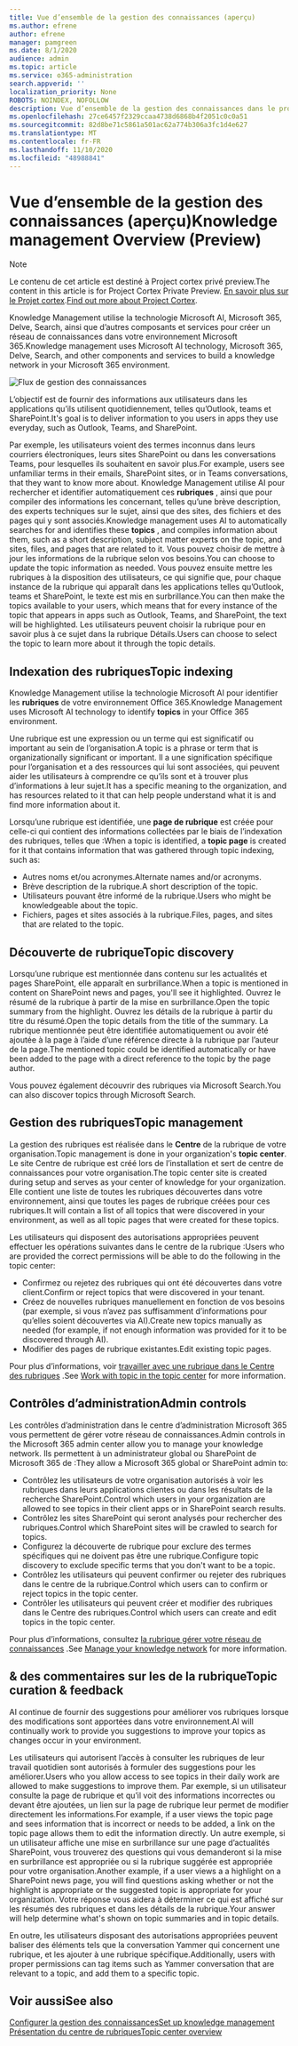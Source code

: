```yaml
---
title: Vue d’ensemble de la gestion des connaissances (aperçu)
ms.author: efrene
author: efrene
manager: pamgreen
ms.date: 8/1/2020
audience: admin
ms.topic: article
ms.service: o365-administration
search.appverid: ''
localization_priority: None
ROBOTS: NOINDEX, NOFOLLOW
description: Vue d’ensemble de la gestion des connaissances dans le projet cortex.
ms.openlocfilehash: 27ce6457f2329ccaa4738d6868b4f2051c0c0a51
ms.sourcegitcommit: 82d8be71c5861a501ac62a774b306a3fc1d4e627
ms.translationtype: MT
ms.contentlocale: fr-FR
ms.lasthandoff: 11/10/2020
ms.locfileid: "48988841"
---
```

# <a name="knowledge-management-overview-preview"></a><span data-ttu-id="0a131-103">Vue d’ensemble de la gestion des connaissances (aperçu)</span><span class="sxs-lookup"><span data-stu-id="0a131-103">Knowledge management Overview (Preview)</span></span>

> [!Note] 
> <span data-ttu-id="0a131-104">Le contenu de cet article est destiné à Project cortex privé preview.</span><span class="sxs-lookup"><span data-stu-id="0a131-104">The content in this article is for Project Cortex Private Preview.</span></span> <span data-ttu-id="0a131-105">[En savoir plus sur le Projet cortex](https://aka.ms/projectcortex).</span><span class="sxs-lookup"><span data-stu-id="0a131-105">[Find out more about Project Cortex](https://aka.ms/projectcortex).</span></span>

<span data-ttu-id="0a131-106">Knowledge Management utilise la technologie Microsoft AI, Microsoft 365, Delve, Search, ainsi que d’autres composants et services pour créer un réseau de connaissances dans votre environnement Microsoft 365.</span><span class="sxs-lookup"><span data-stu-id="0a131-106">Knowledge management uses Microsoft AI technology, Microsoft 365, Delve, Search, and other components and services to build a knowledge network in your Microsoft 365 environment.</span></span> 

   ![Flux de gestion des connaissances](../media/content-understanding/knowledge-management-flowchart.png) </br> 

<span data-ttu-id="0a131-108">L’objectif est de fournir des informations aux utilisateurs dans les applications qu’ils utilisent quotidiennement, telles qu’Outlook, teams et SharePoint.</span><span class="sxs-lookup"><span data-stu-id="0a131-108">It's goal is to deliver information to you users in apps they use everyday, such as Outlook, Teams, and SharePoint.</span></span>

<span data-ttu-id="0a131-109">Par exemple, les utilisateurs voient des termes inconnus dans leurs courriers électroniques, leurs sites SharePoint ou dans les conversations Teams, pour lesquelles ils souhaitent en savoir plus.</span><span class="sxs-lookup"><span data-stu-id="0a131-109">For example, users see unfamiliar terms in their emails, SharePoint sites, or in Teams conversations, that they want to know more about.</span></span> <span data-ttu-id="0a131-110">Knowledge Management utilise AI pour rechercher et identifier automatiquement ces **rubriques** , ainsi que pour compiler des informations les concernant, telles qu’une brève description, des experts techniques sur le sujet, ainsi que des sites, des fichiers et des pages qui y sont associés.</span><span class="sxs-lookup"><span data-stu-id="0a131-110">Knowledge management uses AI to automatically searches for and identifies these **topics** , and compiles information about them, such as a short description, subject matter experts on the topic, and sites, files, and pages that are related to it.</span></span> <span data-ttu-id="0a131-111">Vous pouvez choisir de mettre à jour les informations de la rubrique selon vos besoins.</span><span class="sxs-lookup"><span data-stu-id="0a131-111">You can choose to update the topic information as needed.</span></span> <span data-ttu-id="0a131-112">Vous pouvez ensuite mettre les rubriques à la disposition des utilisateurs, ce qui signifie que, pour chaque instance de la rubrique qui apparaît dans les applications telles qu’Outlook, teams et SharePoint, le texte est mis en surbrillance.</span><span class="sxs-lookup"><span data-stu-id="0a131-112">You can then make the topics available to your users, which means that for every instance of the topic that appears in apps such as Outlook, Teams, and SharePoint, the text will be highlighted.</span></span> <span data-ttu-id="0a131-113">Les utilisateurs peuvent choisir la rubrique pour en savoir plus à ce sujet dans la rubrique Détails.</span><span class="sxs-lookup"><span data-stu-id="0a131-113">Users can choose to select the topic to learn more about it through the topic details.</span></span>


## <a name="topic-indexing"></a><span data-ttu-id="0a131-114">Indexation des rubriques</span><span class="sxs-lookup"><span data-stu-id="0a131-114">Topic indexing</span></span>

<span data-ttu-id="0a131-115">Knowledge Management utilise la technologie Microsoft AI pour identifier les **rubriques** de votre environnement Office 365.</span><span class="sxs-lookup"><span data-stu-id="0a131-115">Knowledge Management uses Microsoft AI technology to identify **topics** in your Office 365 environment.</span></span>

<span data-ttu-id="0a131-116">Une rubrique est une expression ou un terme qui est significatif ou important au sein de l’organisation.</span><span class="sxs-lookup"><span data-stu-id="0a131-116">A topic is a phrase or term that is organizationally significant or important.</span></span> <span data-ttu-id="0a131-117">Il a une signification spécifique pour l’organisation et a des ressources qui lui sont associées, qui peuvent aider les utilisateurs à comprendre ce qu’ils sont et à trouver plus d’informations à leur sujet.</span><span class="sxs-lookup"><span data-stu-id="0a131-117">It has a specific meaning to the organization, and has resources related to it that can help people understand what it is and find more information about it.</span></span>

<span data-ttu-id="0a131-118">Lorsqu’une rubrique est identifiée, une **page de rubrique** est créée pour celle-ci qui contient des informations collectées par le biais de l’indexation des rubriques, telles que :</span><span class="sxs-lookup"><span data-stu-id="0a131-118">When a topic is identified, a **topic page** is created for it that contains information that was gathered through topic indexing, such as:</span></span>

- <span data-ttu-id="0a131-119">Autres noms et/ou acronymes.</span><span class="sxs-lookup"><span data-stu-id="0a131-119">Alternate names and/or acronyms.</span></span>
- <span data-ttu-id="0a131-120">Brève description de la rubrique.</span><span class="sxs-lookup"><span data-stu-id="0a131-120">A short description of the topic.</span></span>
- <span data-ttu-id="0a131-121">Utilisateurs pouvant être informé de la rubrique.</span><span class="sxs-lookup"><span data-stu-id="0a131-121">Users who might be knowledgeable about the topic.</span></span>
- <span data-ttu-id="0a131-122">Fichiers, pages et sites associés à la rubrique.</span><span class="sxs-lookup"><span data-stu-id="0a131-122">Files, pages, and sites that are related to the topic.</span></span>


## <a name="topic-discovery"></a><span data-ttu-id="0a131-123">Découverte de rubrique</span><span class="sxs-lookup"><span data-stu-id="0a131-123">Topic discovery</span></span>
<span data-ttu-id="0a131-124">Lorsqu’une rubrique est mentionnée dans contenu sur les actualités et pages SharePoint, elle apparaît en surbrillance.</span><span class="sxs-lookup"><span data-stu-id="0a131-124">When a topic is mentioned in content on SharePoint news and pages, you'll see it highlighted.</span></span> <span data-ttu-id="0a131-125">Ouvrez le résumé de la rubrique à partir de la mise en surbrillance.</span><span class="sxs-lookup"><span data-stu-id="0a131-125">Open the topic summary from the highlight.</span></span> <span data-ttu-id="0a131-126">Ouvrez les détails de la rubrique à partir du titre du résumé.</span><span class="sxs-lookup"><span data-stu-id="0a131-126">Open the topic details from the title of the summary.</span></span> <!--(msg for Efren: not sure if I should use discovery for this; we use discovered in-product for indexing?)--> <span data-ttu-id="0a131-127">La rubrique mentionnée peut être identifiée automatiquement ou avoir été ajoutée à la page à l’aide d’une référence directe à la rubrique par l’auteur de la page.</span><span class="sxs-lookup"><span data-stu-id="0a131-127">The mentioned topic could be identified automatically or have been added to the page with a direct reference to the topic by the page author.</span></span>

<span data-ttu-id="0a131-128">Vous pouvez également découvrir des rubriques via Microsoft Search.</span><span class="sxs-lookup"><span data-stu-id="0a131-128">You can also discover topics through Microsoft Search.</span></span>


## <a name="topic-management"></a><span data-ttu-id="0a131-129">Gestion des rubriques</span><span class="sxs-lookup"><span data-stu-id="0a131-129">Topic management</span></span>

<span data-ttu-id="0a131-130">La gestion des rubriques est réalisée dans le **Centre** de la rubrique de votre organisation.</span><span class="sxs-lookup"><span data-stu-id="0a131-130">Topic management is done in your organization's **topic center**.</span></span> <span data-ttu-id="0a131-131">Le site Centre de rubrique est créé lors de l’installation et sert de centre de connaissances pour votre organisation.</span><span class="sxs-lookup"><span data-stu-id="0a131-131">The topic center site is created during setup and serves as your center of knowledge for your organization.</span></span> <span data-ttu-id="0a131-132">Elle contient une liste de toutes les rubriques découvertes dans votre environnement, ainsi que toutes les pages de rubrique créées pour ces rubriques.</span><span class="sxs-lookup"><span data-stu-id="0a131-132">It will contain a list of all topics that were discovered in your environment, as well as all topic pages that were created for these topics.</span></span> 

<span data-ttu-id="0a131-133">Les utilisateurs qui disposent des autorisations appropriées peuvent effectuer les opérations suivantes dans le centre de la rubrique :</span><span class="sxs-lookup"><span data-stu-id="0a131-133">Users who are provided the correct permissions will be able to do the following in the topic center:</span></span>

- <span data-ttu-id="0a131-134">Confirmez ou rejetez des rubriques qui ont été découvertes dans votre client.</span><span class="sxs-lookup"><span data-stu-id="0a131-134">Confirm or reject topics that were discovered in your tenant.</span></span>
- <span data-ttu-id="0a131-135">Créez de nouvelles rubriques manuellement en fonction de vos besoins (par exemple, si vous n’avez pas suffisamment d’informations pour qu’elles soient découvertes via AI).</span><span class="sxs-lookup"><span data-stu-id="0a131-135">Create new topics manually as needed (for example, if not enough information was provided for it to be discovered through AI).</span></span>
- <span data-ttu-id="0a131-136">Modifier des pages de rubrique existantes.</span><span class="sxs-lookup"><span data-stu-id="0a131-136">Edit existing topic pages.</span></span></br>

<span data-ttu-id="0a131-137">Pour plus d’informations, voir [travailler avec une rubrique dans le Centre des rubriques](work-with-topics.md) .</span><span class="sxs-lookup"><span data-stu-id="0a131-137">See [Work with topic in the topic center](work-with-topics.md) for more information.</span></span>  


## <a name="admin-controls"></a><span data-ttu-id="0a131-138">Contrôles d’administration</span><span class="sxs-lookup"><span data-stu-id="0a131-138">Admin controls</span></span>

<span data-ttu-id="0a131-139">Les contrôles d’administration dans le centre d’administration Microsoft 365 vous permettent de gérer votre réseau de connaissances.</span><span class="sxs-lookup"><span data-stu-id="0a131-139">Admin controls in the Microsoft 365 admin center  allow you to manage your knowledge network.</span></span> <span data-ttu-id="0a131-140">Ils permettent à un administrateur global ou SharePoint de Microsoft 365 de :</span><span class="sxs-lookup"><span data-stu-id="0a131-140">They allow a Microsoft 365 global or SharePoint admin to:</span></span>

- <span data-ttu-id="0a131-141">Contrôlez les utilisateurs de votre organisation autorisés à voir les rubriques dans leurs applications clientes ou dans les résultats de la recherche SharePoint.</span><span class="sxs-lookup"><span data-stu-id="0a131-141">Control which users in your organization are allowed to see topics in their client apps or in SharePoint search results.</span></span>
- <span data-ttu-id="0a131-142">Contrôlez les sites SharePoint qui seront analysés pour rechercher des rubriques.</span><span class="sxs-lookup"><span data-stu-id="0a131-142">Control which SharePoint sites will be crawled to search for topics.</span></span>
- <span data-ttu-id="0a131-143">Configurez la découverte de rubrique pour exclure des termes spécifiques qui ne doivent pas être une rubrique.</span><span class="sxs-lookup"><span data-stu-id="0a131-143">Configure topic discovery to exclude specific terms that you don't want to be a topic.</span></span>
- <span data-ttu-id="0a131-144">Contrôlez les utilisateurs qui peuvent confirmer ou rejeter des rubriques dans le centre de la rubrique.</span><span class="sxs-lookup"><span data-stu-id="0a131-144">Control which users can to confirm or reject topics in the topic center.</span></span>
- <span data-ttu-id="0a131-145">Contrôler les utilisateurs qui peuvent créer et modifier des rubriques dans le Centre des rubriques.</span><span class="sxs-lookup"><span data-stu-id="0a131-145">Control which users can create and edit topics in the topic center.</span></span>

<span data-ttu-id="0a131-146">Pour plus d’informations, consultez [la rubrique gérer votre réseau de connaissances](topic-experiences-discovery.md) .</span><span class="sxs-lookup"><span data-stu-id="0a131-146">See [Manage your knowledge network](topic-experiences-discovery.md) for more information.</span></span> 

## <a name="topic-curation--feedback"></a><span data-ttu-id="0a131-147">& des commentaires sur les de la rubrique</span><span class="sxs-lookup"><span data-stu-id="0a131-147">Topic curation & feedback</span></span>

<span data-ttu-id="0a131-148">AI continue de fournir des suggestions pour améliorer vos rubriques lorsque des modifications sont apportées dans votre environnement.</span><span class="sxs-lookup"><span data-stu-id="0a131-148">AI will continually work to provide you suggestions to improve your topics as changes occur in your environment.</span></span>

<span data-ttu-id="0a131-149">Les utilisateurs qui autorisent l’accès à consulter les rubriques de leur travail quotidien sont autorisés à formuler des suggestions pour les améliorer.</span><span class="sxs-lookup"><span data-stu-id="0a131-149">Users who you allow access to see topics in their daily work are allowed to make suggestions to improve them.</span></span> <span data-ttu-id="0a131-150">Par exemple, si un utilisateur consulte la page de rubrique et qu’il voit des informations incorrectes ou devant être ajoutées, un lien sur la page de rubrique leur permet de modifier directement les informations.</span><span class="sxs-lookup"><span data-stu-id="0a131-150">For example, if a user views the topic page and sees information that is incorrect or needs to be added, a link on the topic page allows them to edit the information directly.</span></span> <span data-ttu-id="0a131-151">Un autre exemple, si un utilisateur affiche une mise en surbrillance sur une page d’actualités SharePoint, vous trouverez des questions qui vous demanderont si la mise en surbrillance est appropriée ou si la rubrique suggérée est appropriée pour votre organisation.</span><span class="sxs-lookup"><span data-stu-id="0a131-151">Another example, if a user views a a highlight on a SharePoint news page, you will find questions asking whether or not the highlight is appropriate or the suggested topic is appropriate for your organization.</span></span> <span data-ttu-id="0a131-152">Votre réponse vous aidera à déterminer ce qui est affiché sur les résumés des rubriques et dans les détails de la rubrique.</span><span class="sxs-lookup"><span data-stu-id="0a131-152">Your answer will help determine what's shown on topic summaries and in topic details.</span></span>

<span data-ttu-id="0a131-153">En outre, les utilisateurs disposant des autorisations appropriées peuvent baliser des éléments tels que la conversation Yammer qui concernent une rubrique, et les ajouter à une rubrique spécifique.</span><span class="sxs-lookup"><span data-stu-id="0a131-153">Additionally, users with proper permissions can tag items such as Yammer conversation that are relevant to a topic, and add them to a specific topic.</span></span> <!--(msg for Efren: changed to Yammer, because we will not have shipped Teams yet)-->


## <a name="see-also"></a><span data-ttu-id="0a131-154">Voir aussi</span><span class="sxs-lookup"><span data-stu-id="0a131-154">See also</span></span>
[<span data-ttu-id="0a131-155">Configurer la gestion des connaissances</span><span class="sxs-lookup"><span data-stu-id="0a131-155">Set up knowledge management</span></span>](set-up-topic-experiences.md)</br>
[<span data-ttu-id="0a131-156">Présentation du centre de rubriques</span><span class="sxs-lookup"><span data-stu-id="0a131-156">Topic center overview</span></span>](topic-center-overview.md)
